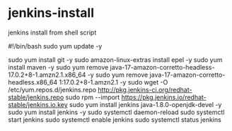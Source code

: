 # jenkins-install
jenkins install from shell script


#!/bin/bash
sudo yum update -y

sudo yum install git -y
sudo amazon-linux-extras install epel -y
sudo yum install maven -y
sudo yum remove java-17-amazon-corretto-headless-17.0.2+8-1.amzn2.1.x86_64 -y
sudo yum remove java-17-amazon-corretto-headless.x86_64 1:17.0.2+8-1.amzn2.1 -y
sudo wget -O /etc/yum.repos.d/jenkins.repo http://pkg.jenkins-ci.org/redhat-stable/jenkins.repo
sudo rpm --import https://pkg.jenkins.io/redhat-stable/jenkins.io.key
sudo yum install jenkins java-1.8.0-openjdk-devel -y
sudo yum install jenkins -y
sudo systemctl daemon-reload
sudo systemctl start jenkins
sudo systemctl enable jenkins
sudo systemctl status jenkins
